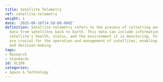 ```yaml
---
title: Satellite Telemetry
ref: satellite-telemetry
weight: 1
date: '2025-06-16T14:50:00.000Z'
definition: Satellite telemetry refers to the process of collecting and transmitting
  data from satellites back to Earth. This data can include information about the
  satellite's health, status, and the environment it is monitoring. Telemetry systems
  are crucial for the operation and management of satellites, enabling real-time analysis
  and decision-making.
tags:
- Research
- Standards
id: GL199
categories:
- Space & Technology
---
```


